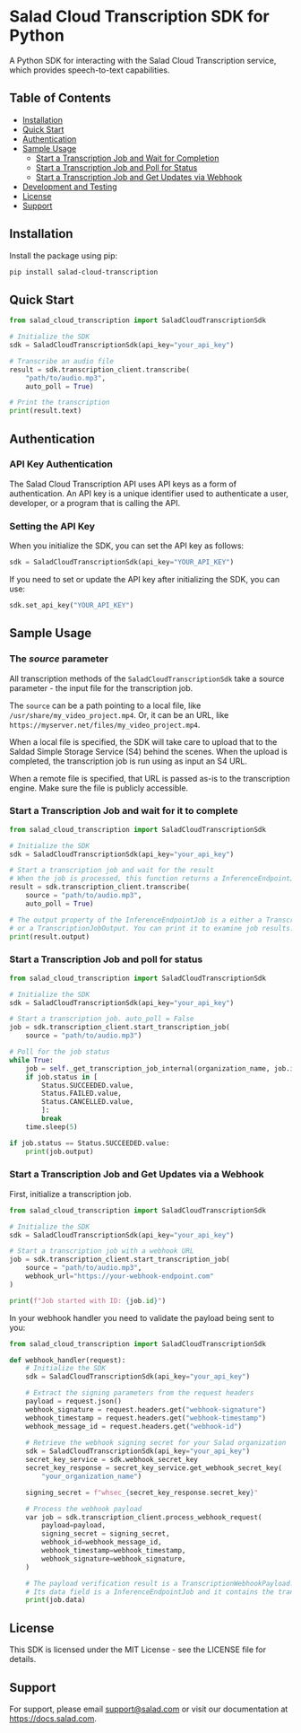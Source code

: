 # Salad Cloud Transcription SDK for Python

A Python SDK for interacting with the Salad Cloud Transcription service, which provides speech-to-text capabilities.

## Table of Contents
- [Installation](#installation)
- [Quick Start](#quick-start)
- [Authentication](#authentication)
- [Sample Usage](#sample-usage)
  - [Start a Transcription Job and Wait for Completion](#start-a-transcription-job-and-wait-for-completion)
  - [Start a Transcription Job and Poll for Status](#start-a-transcription-job-and-poll-for-status)
  - [Start a Transcription Job and Get Updates via Webhook](#start-a-transcription-job-and-get-updates-via-webhook)
- [Development and Testing](#development-and-testing)
- [License](#license)
- [Support](#support)

## Installation

Install the package using pip:

```bash
pip install salad-cloud-transcription
```

## Quick Start

```python
from salad_cloud_transcription import SaladCloudTranscriptionSdk

# Initialize the SDK
sdk = SaladCloudTranscriptionSdk(api_key="your_api_key")

# Transcribe an audio file
result = sdk.transcription_client.transcribe(
    "path/to/audio.mp3",
    auto_poll = True)

# Print the transcription
print(result.text)
```

## Authentication

### API Key Authentication

The Salad Cloud Transcription API uses API keys as a form of authentication. An API key is a unique identifier used to authenticate a user, developer, or a program that is calling the API.

### Setting the API Key

When you initialize the SDK, you can set the API key as follows:

```python
sdk = SaladCloudTranscriptionSdk(api_key="YOUR_API_KEY")
```

If you need to set or update the API key after initializing the SDK, you can use:

```python
sdk.set_api_key("YOUR_API_KEY")
```

## Sample Usage

### The *source* parameter
All transcription methods of the `SaladCloudTranscriptionSdk` take a source parameter - the input file for the transcription job. 

The `source` can be a path pointing to a local file, like `/usr/share/my_video_project.mp4`. Or, it can be an URL, like `https://myserver.net/files/my_video_project.mp4`. 

When a local file is specified, the SDK will take care to upload that to the Saldad Simple Storage Service (S4) behind the scenes. When the upload is completed, the transcription job is run using as input an S4 URL.

When a remote file is specified, that URL is passed as-is to the transcription engine. Make sure the file is publicly accessible.  

### Start a Transcription Job and wait for it to complete

```python
from salad_cloud_transcription import SaladCloudTranscriptionSdk

# Initialize the SDK
sdk = SaladCloudTranscriptionSdk(api_key="your_api_key")

# Start a transcription job and wait for the result
# When the job is processed, this function returns a InferenceEndpointJob
result = sdk.transcription_client.transcribe(
    source = "path/to/audio.mp3",
    auto_poll = True)

# The output property of the InferenceEndpointJob is a either a TranscriptionJobFileOutput 
# or a TranscriptionJobOutput. You can print it to examine job results.
print(result.output)
```

### Start a Transcription Job and poll for status

```python
from salad_cloud_transcription import SaladCloudTranscriptionSdk

# Initialize the SDK
sdk = SaladCloudTranscriptionSdk(api_key="your_api_key")

# Start a transcription job. auto_poll = False
job = sdk.transcription_client.start_transcription_job(
    source = "path/to/audio.mp3")

# Poll for the job status
while True:
    job = self._get_transcription_job_internal(organization_name, job.id_)
    if job.status in [
        Status.SUCCEEDED.value,
        Status.FAILED.value,
        Status.CANCELLED.value,
        ]:
        break
    time.sleep(5)

if job.status == Status.SUCCEEDED.value:
    print(job.output)
```

### Start a Transcription Job and Get Updates via a Webhook

First, initialize a transcription job.

```python
from salad_cloud_transcription import SaladCloudTranscriptionSdk

# Initialize the SDK
sdk = SaladCloudTranscriptionSdk(api_key="your_api_key")

# Start a transcription job with a webhook URL
job = sdk.transcription_client.start_transcription_job(
    source = "path/to/audio.mp3",
    webhook_url="https://your-webhook-endpoint.com"
)

print(f"Job started with ID: {job.id}")
```

In your webhook handler you need to validate the payload being sent to you:

```python
from salad_cloud_transcription import SaladCloudTranscriptionSdk

def webhook_handler(request):
    # Initialize the SDK
    sdk = SaladCloudTranscriptionSdk(api_key="your_api_key")

    # Extract the signing parameters from the request headers
    payload = request.json()  
    webhook_signature = request.headers.get("webhook-signature")
    webhook_timestamp = request.headers.get("webhook-timestamp")
    webhook_message_id = request.headers.get("webhook-id")
 
    # Retrieve the webhook signing secret for your Salad organization
    sdk = SaladCloudTranscriptionSdk(api_key="your_api_key")
    secret_key_service = sdk.webhook_secret_key
    secret_key_response = secret_key_service.get_webhook_secret_key(
        "your_organization_name")

    signing_secret = f"whsec_{secret_key_response.secret_key}"

    # Process the webhook payload
    var job = sdk.transcription_client.process_webhook_request(
        payload=payload,
        signing_secret = signing_secret,
        webhook_id=webhook_message_id,
        webhook_timestamp=webhook_timestamp,
        webhook_signature=webhook_signature,
    )

    # The payload verification result is a TranscriptionWebhookPayload. 
    # Its data field is a InferenceEndpointJob and it contains the transcription job output.
    print(job.data)
```

## License

This SDK is licensed under the MIT License - see the LICENSE file for details.

## Support

For support, please email support@salad.com or visit our documentation at https://docs.salad.com.
